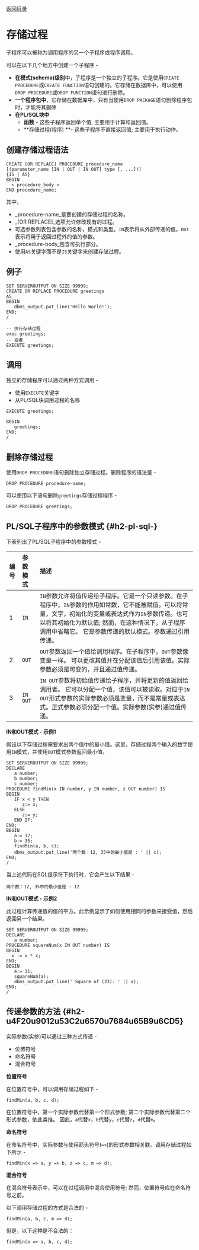 [返回目录](/README.md)

# 存储过程

子程序可以被称为调用程序的另一个子程序或程序调用。

可以在以下几个地方中创建一个子程序 -

* **在模式\(schema\)级别**中，子程序是一个独立的子程序。它是使用`CREATE PROCEDURE`或`CREATE FUNCTION`语句创建的。它存储在数据库中，可以使用`DROP PROCEDURE`或`DROP FUNCTION`语句进行删除。
* **一个程序包中**，它存储在数据库中，只有当使用`DROP PACKAGE`语句删除程序包时，才能将其删除
* **在PL/SQL块中**
  * **函数** - 这些子程序返回单个值; 主要用于计算和返回值。
  * **存储过程\(程序\) **- 这些子程序不直接返回值; 主要用于执行动作。

## 创建存储过程语法

```
CREATE [OR REPLACE] PROCEDURE procedure_name 
[(parameter_name [IN | OUT | IN OUT] type [, ...])] 
{IS | AS} 
BEGIN 
  < procedure_body > 
END procedure_name;
```

其中，

* _procedure-name_是要创建的存储过程的名称。
* _\[OR REPLACE\]_选项允许修改现有的过程。
* 可选参数列表包含参数的名称，模式和类型。`IN`表示将从外部传递的值，`OUT`表示将用于返回过程外的值的参数。
* _procedure-body_包含可执行部分。
* 使用`AS`关键字而不是`IS`关键字来创建存储过程。

## 例子

```
SET SERVEROUTPUT ON SIZE 99999;
CREATE OR REPLACE PROCEDURE greetings 
AS 
BEGIN 
   dbms_output.put_line('Hello World!'); 
END; 
/

-- 执行存储过程
exec greetings;
-- 或者
EXECUTE greetings;
```

## 调用

独立的存储程序可以通过两种方式调用 -

* 使用`EXECUTE`关键字
* 从PL/SQL块调用过程的名称

```
EXECUTE greetings;
```

```
BEGIN 
   greetings; 
END; 
/
```

## 删除存储过程

使用`DROP PROCEDURE`语句删除独立存储过程。删除程序的语法是 -

```
DROP PROCEDURE procedure-name;
```

可以使用以下语句删除`greetings`存储过程程序 -

```
DROP PROCEDURE greetings;
```

## PL/SQL子程序中的参数模式 {#h2-pl-sql-}

下表列出了PL/SQL子程序中的参数模式 -

| 编号 | 参数模式 | 描述 |
| :--- | :--- | :--- |
| 1 | `IN` | `IN`参数允许将值传递给子程序。它是一个只读参数。在子程序中，`IN`参数的作用如常数，它不能被赋值。可以将常量，文字，初始化的变量或表达式作为`IN`参数传递。也可以将其初始化为默认值; 然而，在这种情况下，从子程序调用中省略它。 它是参数传递的默认模式。参数通过引用传递。 |
| 2 | `OUT` | `OUT`参数返回一个值给调用程序。在子程序中，`OUT`参数像变量一样。 可以更改其值并在分配该值后引用该值。实际参数必须是可变的，并且通过值传递。 |
| 3 | `IN OUT` | `IN OUT`参数将初始值传递给子程序，并将更新的值返回给调用者。 它可以分配一个值，该值可以被读取。对应于`IN OUT`形式参数的实际参数必须是变量，而不是常量或表达式。正式参数必须分配一个值。实际参数\(实参\)通过值传递。 |

**IN和OUT模式 - 示例1**

假设以下存储过程需要求出两个值中的最小值。这里，存储过程两个输入的数字使用`IN`模式，并使用`OUT`模式参数返回最小值。

```
SET SERVEROUTPUT ON SIZE 99999;
DECLARE 
   a number; 
   b number; 
   c number;
PROCEDURE findMin(x IN number, y IN number, z OUT number) IS 
BEGIN 
   IF x < y THEN 
      z:= x; 
   ELSE 
      z:= y; 
   END IF; 
END;   
BEGIN 
   a:= 12; 
   b:= 35; 
   findMin(a, b, c); 
   dbms_output.put_line('两个数：12, 35中的最小值是 : ' || c); 
END; 
/
```

当上述代码在SQL提示符下执行时，它会产生以下结果 -

```
两个数：12, 35中的最小值是 : 12
```

**IN和OUT模式 - 示例2**

此过程计算传递值的值的平方。此示例显示了如何使用相同的参数来接受值，然后返回另一个结果。

```
SET SERVEROUTPUT ON SIZE 99999;
DECLARE 
   a number; 
PROCEDURE squareNum(x IN OUT number) IS 
BEGIN 
  x := x * x; 
END;  
BEGIN 
   a:= 11; 
   squareNum(a); 
   dbms_output.put_line(' Square of (23): ' || a); 
END; 
/
```

## 传递参数的方法 {#h2-u4F20u9012u53C2u6570u7684u65B9u6CD5}

实际参数\(实参\)可以通过三种方式传递 -

* 位置符号
* 命名符号
* 混合符号

**位置符号**

在位置符号中，可以调用存储过程如下 -

```
findMin(a, b, c, d);
```

在位置符号中，第一个实际参数代替第一个形式参数; 第二个实际参数代替第二个形式参数，依此类推。 因此，`a`代替`x`，`b`代替`y`，`c`代替`z`，`d`代替`m`。

**命名符号**

在命名符号中，实际参数与使用箭头符号\(`=>`\)的形式参数相关联。调用存储过程如下所示 -

```
findMin(x => a, y => b, z => c, m => d);
```

**混合符号**

在混合符号表示中，可以在过程调用中混合使用符号; 然而，位置符号应在命名符号之前。

以下调用存储过程的方式是合法的 -

```
findMin(a, b, c, m => d);
```

但是，以下这种是不合法的：

```
findMin(x => a, b, c, d);
```




